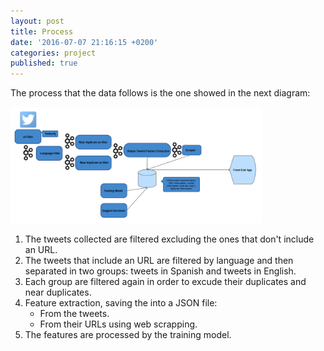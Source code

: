 ```yaml
---
layout: post
title: Process
date: '2016-07-07 21:16:15 +0200'
categories: project
published: true
---
```

The process that the data follows is the one showed in the next diagram:


<img class="img-responsive pull-right" width="80%" src="/assets/images/process.png" alt="{{ post.title }}"/>


1. The tweets collected are filtered excluding the ones that don't include an URL.
2. The tweets that include an URL are filtered by language and then separated in two groups: tweets in Spanish and tweets in English.
3. Each group are filtered again in order to excude their duplicates and near duplicates.
4. Feature extraction, saving the into a JSON file:
	* From the tweets.
	* From their URLs using web scrapping.
5. The features are processed by the training model.

